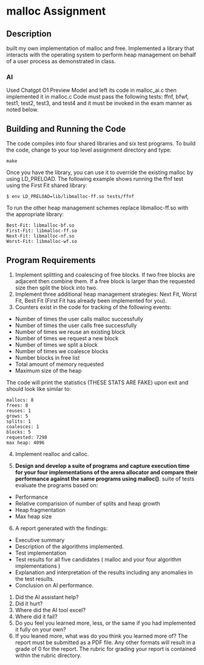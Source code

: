 # malloc Assignment

## Description

built my own implementation of malloc and free. Implemented a library that interacts with the operating system to perform heap management on behalf of a user process as demonstrated in class. 

### AI

Used Chatgpt O1 Preview Model and left its code in malloc_ai.c then implemented it in malloc.c
Code must pass the following tests: ffnf, bfwf, test1, test2, test3, and test4 and it must be invoked in the exam manner as noted below. 

## Building and Running the Code

The code compiles into four shared libraries and six test programs. To build the code, change to your top level assignment directory and type:
```
make
```
Once you have the library, you can use it to override the existing malloc by using
LD_PRELOAD. The following example shows running the ffnf test using the First Fit shared library:
```
$ env LD_PRELOAD=lib/libmalloc-ff.so tests/ffnf
```

To run the other heap management schemes replace libmalloc-ff.so with the appropriate library:
```
Best-Fit: libmalloc-bf.so
First-Fit: libmalloc-ff.so
Next-Fit: libmalloc-nf.so
Worst-Fit: libmalloc-wf.so
```
## Program Requirements

1. Implement splitting and coalescing of free blocks. If two free blocks are adjacent then
combine them. If a free block is larger than the requested size then split the block into two.
2. Implement three additional heap management strategies: Next Fit, Worst Fit, Best Fit (First
Fit has already been implemented for you).
3. Counters exist in the code for tracking of the following events:

* Number of times the user calls malloc successfully
* Number of times the user calls free successfully
* Number of times we reuse an existing block
* Number of times we request a new block
* Number of times we split a block
* Number of times we coalesce blocks
* Number blocks in free list
* Total amount of memory requested
* Maximum size of the heap

The code will print the statistics (THESE STATS ARE FAKE) upon exit and should look like similar to:
```
mallocs: 8
frees: 8
reuses: 1
grows: 5
splits: 1
coalesces: 1
blocks: 5
requested: 7298
max heap: 4096
```

4. Implement realloc and calloc.

5.  **Design and develop a suite of programs and capture execution time for your four implementations of the arena allocator and compare their performance against the same programs using malloc()**. suite of tests evaluate the programs based on:
* Performance
* Relative comparision of number of splits and heap growth
* Heap fragmentation
* Max heap size
6. A report generated with the findings:
* Executive summary
* Description of the algorithms implemented.
* Test implementation
* Test results for all five candidates ( malloc and your four algorithm implementations )
* Explanation and interpretation of the results including any anomalies in the test results.
* Conclusion on AI performance.
1. Did the AI assistant help?
2. Did it hurt?
3. Where did the AI tool excel?
4. Where did it fail?
5. Do you feel you learned more, less, or the same if you had implemented it fully on your own?
6. If you leaned more, what was do you think you learned more of?
The report must be submitted as a PDF file.  Any other formats will result in a grade of 0 for the report.
The rubric for grading your report is contained within the rubric directory.

